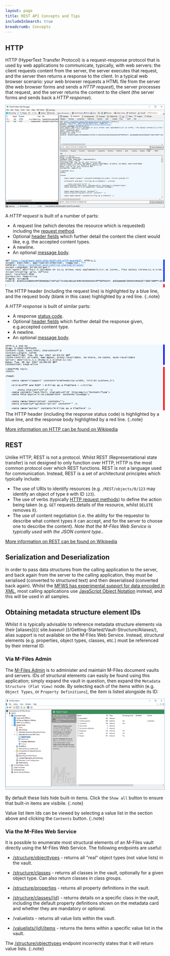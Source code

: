 ```yaml
---
layout: page
title: REST API Concepts and Tips
includeInSearch: true
breadcrumb: Concepts
---
```


## HTTP

HTTP (HyperText Transfer Protocol) is a request-response protocol that is used by web applications to communicate, typically, with web servers: the client requests content from the server, the server executes that request, and the server then returns a response to the client.  In a typical web browser scenario: your web browser requests a HTML file from the server (the web browser forms and sends a *HTTP request*), the server processes that request, and the server returns the content to the client (the server forms and sends back a *HTTP response*).

![Visualisation of a HTTP request and response using Telerik Fiddler](request-response.png)

A *HTTP request* is built of a number of parts:
* A request line (which denotes the resource which is requested) including the [request method](https://en.wikipedia.org/wiki/Hypertext_Transfer_Protocol#Request_methods).
* Optional [header fields](https://en.wikipedia.org/wiki/HTTP_request_header_field) which further detail the content the client would like, e.g. the accepted content types.
* A newline.
* An optional [message body](https://en.wikipedia.org/wiki/HTTP_message_body).

![A HTTP request](request.png)
The HTTP header (including the request line) is highlighted by a <span css="color: blue">blue line</span>, and the request body (blank in this case) highlighted by a <span css="color: red">red line</span>.
{:.note}

A *HTTP response* is built of similar parts:
* A response [status code](https://en.wikipedia.org/wiki/List_of_HTTP_status_codes).
* Optional [header fields](https://en.wikipedia.org/wiki/HTTP_response_header_field) which further detail the response given, e.g.accepted content type.
* A newline.
* An optional [message body](https://en.wikipedia.org/wiki/HTTP_message_body).

![A HTTP response](response.png)
The HTTP header (including the response status code) is highlighted by a <span css="color: blue">blue line</span>, and the response body highlighted by a <span css="color: red">red line</span>.
{:.note}

[More information on HTTP can be found on Wikipedia](https://en.wikipedia.org/wiki/Hypertext_Transfer_Protocol)

## REST

Unlike HTTP, REST is not a protocol. Whilst REST (Representational state transfer) is not designed to only function over HTTP, HTTP is the most common protocol over which REST functions.  REST is not a language used for communication.  Instead, REST is a set of architectural principles which typically include:

* The use of URIs to identify resources (e.g. `/REST/objects/0/123` may identify an object of type `0` with ID `123`).
* The use of verbs (typically [HTTP request methods](https://en.wikipedia.org/wiki/Hypertext_Transfer_Protocol#Request_methods)) to define the action being taken (e.g. `GET` requests details of the resource, whilst `DELETE` removes it).
* The use of content negotiation (i.e. the ability for the requestor to describe what content types it can accept, and for the server to choose one to describe the content).  *Note that the M-Files Web Service is typically used with the JSON content type.*.

[More information on REST can be found on Wikipedia](https://en.wikipedia.org/wiki/Representational_state_transfer)

## Serialization and Deserialization

In order to pass data structures from the calling application to the server, and back again from the server to the calling application, they must be serialised (converted to structured text) and then deserialised (converted back again).  Whilst the [MFWS has experimental support for data encoded in XML](https://www.m-files.com/mfws/parameters.html), most calling applications use [JavaScript Object Notation](http://json.org) instead, and this will be used in all samples.

## Obtaining metadata structure element IDs

Whilst it is typically advisable to reference metadata structure elements via their [aliases]({{ site.baseurl }}/Getting-Started/Vault-Structure/Aliases/), alias support is not available on the M-Files Web Service.  Instead, structural elements (e.g. properties, object types, classes, etc.) must be referenced by their internal ID.

### Via M-Files Admin

The [M-Files Admin](https://www.m-files.com/user-guide/latest/eng/M-Files_server_administrator_heading.html) is to administer and maintain M-Files document vaults and servers.  IDs of structural elements can easily be found using this application; simply expand the vault in question, then expand the `Metadata Structure (Flat View)` node.  By selecting each of the items within (e.g. `Object Types`, or `Property Definitions`), the item is listed alongside its ID:

![Object Types](object-types.png)

By default these lists hide built-in items.  Click the `Show all` button to ensure that built-in items are visibile.
{:.note}

Value list item Ids can be viewed by selecting a value list in the section above and clicking the `Contents` button.
{:.note}

### Via the M-Files Web Service

It is possible to enumerate most structural elements of an M-Files vault directly using the M-Files Web Service.  The following endpoints are useful:

* [/structure/objecttypes](http://www.m-files.com/mfws/resources/structure/objecttypes.html) - returns all "real" object types (not value lists) in the vault.

* [/structure/classes](http://www.m-files.com/mfws/resources/structure/classes.html) - returns all classes in the vault, optionally for a given object type.  Can also return classes in class groups.

* [/structure/properties](http://www.m-files.com/mfws/resources/structure/properties.html) - returns all property definitions in the vault.

* [/structure/classes/(id)](http://www.m-files.com/mfws/resources/structure/classes/id.html) - returns details on a specific class in the vault, including the default property definitions shown on the metadata card and whether they are mandatory or optional.

* /valuelists - returns all value lists within the vault.

* [/valuelists/(id)/items](https://developer.m-files.com/APIs/REST-API/Reference/resources/structure/valuelists/id/items/) - returns the items within a specific value list in the vault.

The [/structure/objecttypes](http://www.m-files.com/mfws/resources/structure/objecttypes.html) endpoint incorrectly states that it will return value lists.
{:.note}
